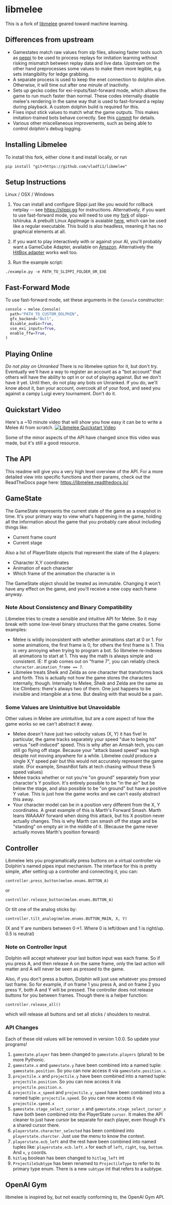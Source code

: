 # libmelee
This is a fork of [libmelee](https://github.com/altf4/libmelee) geared toward machine learning.

## Differences from upstream

* Gamestates match raw values from slp files, allowing faster tools such as [peppi](https://github.com/hohav/peppi) to be used to process replays for imitation learning without risking mismatch between replay data and live data. Upstream on the other hand preprocesses some values to make them more legible, e.g. sets intangibility for ledge grabbing.
* A separate process is used to keep the enet connection to dolphin alive. Otherwise, it will time out after one minute of inactivity.
* Sets up gecko codes for exi-inputs/fast-forward mode, which allows the game to run much faster than normal. These codes internally disable melee's rendering in the same way that is used to fast-forward a replay during playback. A custom dolphin build is required for this.
* Fixes input stick values to match what the game outputs. This makes imitation-trained bots behave correctly. See this [commit](https://github.com/vladfi1/libmelee/commit/06d5709fae0c5111932408f54ae88f386502e3f2) for details.
* Various other miscellaneous improvements, such as being able to control dolphin's debug logging.

## Installing Libmelee
To install this fork, either clone it and install locally, or run

```
pip install "git+https://github.com/vladfi1/libmelee"
```

## Setup Instructions

Linux / OSX / Windows

1. You can install and configure Slippi just like you would for rollback netplay -- see https://slippi.gg for instructions. Alternatively, if you want to use fast-forward mode, you will need to use my [fork](https://github.com/vladfi1/slippi-Ishiiruka/tree/exi-ai) of slippi-Ishiiruka. A prebuilt Linux AppImage is avaiable [here](https://drive.google.com/file/d/1I_GZz6Xtll2Sgy4QcOQbWK0IcQKdsF5X/view?usp=sharing), which can be used like a regular executable. This build is also headless, meaning it has no graphical elements at all.

2. If you want to play interactively with or against your AI, you'll probably want a GameCube Adapter, available on [Amazon](https://www.amazon.com/Super-Smash-GameCube-Adapter-Wii-U/dp/B00L3LQ1FI). Alternatively the [HitBox adapter](https://www.hitboxarcade.com/products/gamecube-controller-adapter) works well too.

3. Run the example script:

```
./example.py -e PATH_TO_SLIPPI_FOLDER_OR_EXE
```

## Fast-Forward Mode

To use fast-forward mode, set these arguments in the `Console` constructor:

```python
console = melee.Console(
  path="PATH_TO_CUSTOM_DOLPHIN",
  gfx_backend="Null",
  disable_audio=True,
  use_exi_inputs=True,
  enable_ffw=True,
)
```

## Playing Online

*Do not play on Unranked* There is no libmelee option for it, but don't try. Eventually we'll have a way to register an account as a "bot account" that others will have the ability to opt in or out of playing against. But we don't have it yet. Until then, do not play any bots on Unranked. If you do, we'll know about it, ban your account, overcook all of your food, and seed you against a campy Luigi every tournament. Don't do it.

## Quickstart Video

Here's a ~10 minute video that will show you how easy it can be to write a Melee AI from scratch.
[![Libmelee Quickstart Video](https://img.youtube.com/vi/1R723AS1P-0/hqdefault.jpg)](https://www.youtube.com/watch?v=1R723AS1P-0)

Some of the minor aspects of the API have changed since this video was made, but it's still a good resource.

## The API

This readme will give you a very high level overview of the API. For a more detailed view into specific functions and their params, check out the ReadTheDocs page here: https://libmelee.readthedocs.io/

## GameState
The GameState represents the current state of the game as a snapshot in time. It's your primary way to view what's happening in the game, holding all the information about the game that you probably care about including things like:
- Current frame count
- Current stage

Also a list of PlayerState objects that represent the state of the 4 players:
- Character X,Y coordinates
- Animation of each character
- Which frame of the animation the character is in

The GameState object should be treated as immutable. Changing it won't have any effect on the game, and you'll receive a new copy each frame anyway.

### Note About Consistency and Binary Compatibility
Libmelee tries to create a sensible and intuitive API for Melee. So it may break with some low-level binary structures that the game creates. Some examples:
- Melee is wildly inconsistent with whether animations start at 0 or 1. For some animations, the first frame is 0, for others the first frame is 1. This is very annoying when trying to program a bot. So libmelee re-indexes all animations to start at 1. This way the math is always simple and consistent. IE: If grab comes out on "frame 7", you can reliably check `character.animation_frame == 7`.
- Libmelee treats Sheik and Zelda as one character that transforms back and forth. This is actually not how the game stores the characters internally, though. Internally to Melee, Sheik and Zelda are the same as Ice Climbers: there's always two of them. One just happens to be invisible and intangible at a time. But dealing with that would be a pain.

### Some Values are Unintuitive but Unavoidable
Other values in Melee are unintuitive, but are a core aspect of how the game works so we can't abstract it away.
- Melee doesn't have just two velocity values (X, Y) it has five! In particular, the game tracks separately your speed "due to being hit" versus "self-induced" speed. This is why after an Amsah tech, you can still go flying off stage. Because your "attack based speed" was high despite not moving anywhere for a while. Libmelee *could* produce a single X,Y speed pair but this would not accurately represent the game state. (For example, SmashBot fails at tech chasing without these 5 speed values)
- Melee tracks whether or not you're "on ground" separately from your character's Y position. It's entirely possible to be "in the air" but be below the stage, and also possible to be "on ground" but have a positive Y value. This is just how the game works and we can't easily abstract this away.
- Your character model can be in a position very different from the X, Y coordinates. A great example of this is Marth's Forward Smash. Marth leans WAAAAY forward when doing this attack, but his X position never actually changes. This is why Marth can smash off the stage and be "standing" on empty air in the middle of it. (Because the game never actually moves Marth's position forward)

## Controller
Libmelee lets you programatically press buttons on a virtual controller via Dolphin's named pipes input mechanism. The interface for this is pretty simple, after setting up a controller and connecting it, you can:

`controller.press_button(melee.enums.BUTTON_A)`

or

`controller.release_button(melee.enums.BUTTON_A)`

Or tilt one of the analog sticks by:

`controller.tilt_analog(melee.enums.BUTTON_MAIN, X, Y)`

(X and Y are numbers between 0->1. Where 0 is left/down and 1 is right/up. 0.5 is neutral)

### Note on Controller Input
Dolphin will accept whatever your last button input was each frame. So if you press A, and then release A on the same frame, only the last action will matter and A will never be seen as pressed to the game.

Also, if you don't press a button, Dolphin will just use whatever you pressed last frame. So for example, if on frame 1 you press A, and on frame 2 you press Y, both A and Y will be pressed. The controller does not release buttons for you between frames. Though there is a helper function:

`controller.release_all()`

which will release all buttons and set all sticks / shoulders to neutral.

### API Changes
Each of these old values will be removed in version 1.0.0. So update your programs!
1. `gamestate.player` has been changed to `gamestate.players` (plural) to be more Pythonic.
2. `gamestate.x` and `gamestate.y` have been combined into a named tuple: `gamestate.position`. So you can now access it via `gamestate.position.x`.
3. `projectile.x` and `projectile.y` have been combined into a named tuple: `projectile.position`. So you can now access it via `projectile.position.x`.
4. `projectile.x_speed` and `projectile.y_speed` have been combined into a named tuple: `projectile.speed`. So you can now access it via `projectile.speed.x`
5. `gamestate.stage_select_cursor_x` and `gamestate.stage_select_cursor_x` have both been combined into the PlayerState `cursor`. It makes the API cleaner to just have cursor be separate for each player, even though it's a shared cursor there.
6. `playerstate.character_selected` has been combined into `playerstate.charcter`. Just use the menu to know the context.
7. `playerstate.ecb_left` and the rest have been combined into named tuples like: `playerstate.ecb.left.x` for each of `left`, `right`, `top`, `bottom`. And `x`, `y` coords.
8. `hitlag` boolean has been changed to `hitlag_left` int
9. `ProjectileSubtype` has been renamed to `ProjectileType` to refer to its primary type enum. There is a new `subtype` int that refers to a subtype.

## OpenAI Gym
libmelee is inspired by, but not exactly conforming to, the OpenAI Gym API.
